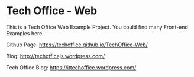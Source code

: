 # Tech Office - Web
This is a Tech Office Web Example Project. You could find many Front-end Examples here.

Github Page: https://techoffice.github.io/TechOffice-Web/

Blog: http://techofficejs.wordpress.com/

Tech Office Blog: https://ittechoffice.wordpress.com/


